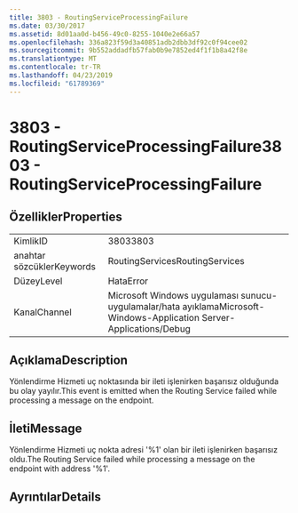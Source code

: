 ```yaml
---
title: 3803 - RoutingServiceProcessingFailure
ms.date: 03/30/2017
ms.assetid: 8d01aa0d-b456-49c0-8255-1040e2e66a57
ms.openlocfilehash: 336a823f59d3a40851adb2dbb3df92c0f94cee02
ms.sourcegitcommit: 9b552addadfb57fab0b9e7852ed4f1f1b8a42f8e
ms.translationtype: MT
ms.contentlocale: tr-TR
ms.lasthandoff: 04/23/2019
ms.locfileid: "61789369"
---
```

# <a name="3803---routingserviceprocessingfailure"></a><span data-ttu-id="9e3b9-102">3803 - RoutingServiceProcessingFailure</span><span class="sxs-lookup"><span data-stu-id="9e3b9-102">3803 - RoutingServiceProcessingFailure</span></span>
## <a name="properties"></a><span data-ttu-id="9e3b9-103">Özellikler</span><span class="sxs-lookup"><span data-stu-id="9e3b9-103">Properties</span></span>  
  
|||  
|-|-|  
|<span data-ttu-id="9e3b9-104">Kimlik</span><span class="sxs-lookup"><span data-stu-id="9e3b9-104">ID</span></span>|<span data-ttu-id="9e3b9-105">3803</span><span class="sxs-lookup"><span data-stu-id="9e3b9-105">3803</span></span>|  
|<span data-ttu-id="9e3b9-106">anahtar sözcükler</span><span class="sxs-lookup"><span data-stu-id="9e3b9-106">Keywords</span></span>|<span data-ttu-id="9e3b9-107">RoutingServices</span><span class="sxs-lookup"><span data-stu-id="9e3b9-107">RoutingServices</span></span>|  
|<span data-ttu-id="9e3b9-108">Düzey</span><span class="sxs-lookup"><span data-stu-id="9e3b9-108">Level</span></span>|<span data-ttu-id="9e3b9-109">Hata</span><span class="sxs-lookup"><span data-stu-id="9e3b9-109">Error</span></span>|  
|<span data-ttu-id="9e3b9-110">Kanal</span><span class="sxs-lookup"><span data-stu-id="9e3b9-110">Channel</span></span>|<span data-ttu-id="9e3b9-111">Microsoft Windows uygulaması sunucu-uygulamalar/hata ayıklama</span><span class="sxs-lookup"><span data-stu-id="9e3b9-111">Microsoft-Windows-Application Server-Applications/Debug</span></span>|  
  
## <a name="description"></a><span data-ttu-id="9e3b9-112">Açıklama</span><span class="sxs-lookup"><span data-stu-id="9e3b9-112">Description</span></span>  
 <span data-ttu-id="9e3b9-113">Yönlendirme Hizmeti uç noktasında bir ileti işlenirken başarısız olduğunda bu olay yayılır.</span><span class="sxs-lookup"><span data-stu-id="9e3b9-113">This event is emitted when the Routing Service failed while processing a message on the endpoint.</span></span>  
  
## <a name="message"></a><span data-ttu-id="9e3b9-114">İleti</span><span class="sxs-lookup"><span data-stu-id="9e3b9-114">Message</span></span>  
 <span data-ttu-id="9e3b9-115">Yönlendirme Hizmeti uç nokta adresi '%1' olan bir ileti işlenirken başarısız oldu.</span><span class="sxs-lookup"><span data-stu-id="9e3b9-115">The Routing Service failed while processing a message on the endpoint with address '%1'.</span></span>  
  
## <a name="details"></a><span data-ttu-id="9e3b9-116">Ayrıntılar</span><span class="sxs-lookup"><span data-stu-id="9e3b9-116">Details</span></span>
